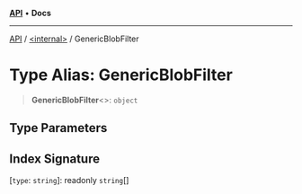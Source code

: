 [**API**](../../README.md) • **Docs**

***

[API](../../README.md) / [\<internal\>](../README.md) / GenericBlobFilter

# Type Alias: GenericBlobFilter

> **GenericBlobFilter**\<\>: `object`

## Type Parameters

## Index Signature

 \[`type`: `string`\]: readonly `string`[]
